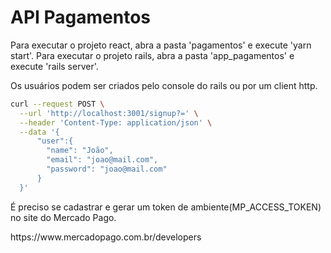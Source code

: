 # API Pagamentos


<p>Para executar o projeto react, abra a pasta 'pagamentos' e execute 'yarn start'. Para executar o projeto rails, abra a pasta 'app_pagamentos' e execute 'rails server'.</p>
<p>Os usuários podem ser criados pelo console do rails ou por um client http.</p>

```sh
curl --request POST \
  --url 'http://localhost:3001/signup?=' \
  --header 'Content-Type: application/json' \
  --data '{
  	  "user":{
  		"name": "João",
  		"email": "joao@mail.com",
  		"password": "joao@mail.com"
  	  }
  }'
```

<p>É preciso se cadastrar e gerar um token de ambiente(MP_ACCESS_TOKEN) no site do Mercado Pago. </p>
<p>https://www.mercadopago.com.br/developers</p>
